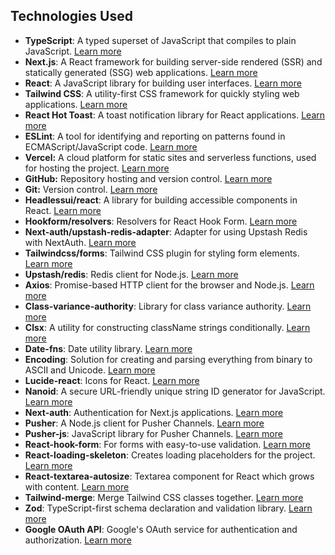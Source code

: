 

## Technologies Used

- **TypeScript**: A typed superset of JavaScript that compiles to plain JavaScript. [Learn more](https://www.typescriptlang.org/)
- **Next.js**: A React framework for building server-side rendered (SSR) and statically generated (SSG) web applications. [Learn more](https://nextjs.org/)
- **React**: A JavaScript library for building user interfaces. [Learn more](https://reactjs.org/)
- **Tailwind CSS**: A utility-first CSS framework for quickly styling web applications. [Learn more](https://tailwindcss.com/)
- **React Hot Toast**: A toast notification library for React applications. [Learn more](https://react-hot-toast.com/)
- **ESLint**: A tool for identifying and reporting on patterns found in ECMAScript/JavaScript code. [Learn more](https://eslint.org/)
- **Vercel:** A cloud platform for static sites and serverless functions, used for hosting the project. [Learn more](https://vercel.com/)
- **GitHub:** Repository hosting and version control. [Learn more](https://github.com/)
- **Git:** Version control. [Learn more](https://git-scm.com/)
- **Headlessui/react**: A library for building accessible components in React. [Learn more](https://headlessui.dev/)
- **Hookform/resolvers**: Resolvers for React Hook Form. [Learn more](https://www.npmjs.com/package/@hookform/resolvers)
- **Next-auth/upstash-redis-adapter**: Adapter for using Upstash Redis with NextAuth. [Learn more](https://authjs.dev/reference/adapter/upstash-redis)
- **Tailwindcss/forms**: Tailwind CSS plugin for styling form elements. [Learn more](https://tailwindcss.com/docs/plugins#forms)
- **Upstash/redis**: Redis client for Node.js. [Learn more](https://www.npmjs.com/package/@upstash/redis)
- **Axios**: Promise-based HTTP client for the browser and Node.js. [Learn more](https://axios-http.com/)
- **Class-variance-authority**: Library for class variance authority. [Learn more](https://www.npmjs.com/package/class-variance-authority)
- **Clsx**: A utility for constructing className strings conditionally. [Learn more](https://www.npmjs.com/package/clsx)
- **Date-fns**: Date utility library. [Learn more](https://date-fns.org/)
- **Encoding**: Solution for creating and parsing everything from binary to ASCII and Unicode. [Learn more](https://www.npmjs.com/package/encoding)
- **Lucide-react**: Icons for React. [Learn more](https://lucide.dev/)
- **Nanoid**: A secure URL-friendly unique string ID generator for JavaScript. [Learn more](https://www.npmjs.com/package/nanoid)
- **Next-auth**: Authentication for Next.js applications. [Learn more](https://next-auth.js.org/)
- **Pusher**: A Node.js client for Pusher Channels. [Learn more](https://pusher.com/)
- **Pusher-js**: JavaScript library for Pusher Channels. [Learn more](https://github.com/pusher/pusher-js)
- **React-hook-form**: For forms with easy-to-use validation. [Learn more](https://react-hook-form.com/)
- **React-loading-skeleton**: Creates loading placeholders for the project. [Learn more](https://www.npmjs.com/package/react-loading-skeleton)
- **React-textarea-autosize**: Textarea component for React which grows with content. [Learn more](https://www.npmjs.com/package/react-textarea-autosize)
- **Tailwind-merge**: Merge Tailwind CSS classes together. [Learn more](https://www.npmjs.com/package/tailwind-merge)
- **Zod**: TypeScript-first schema declaration and validation library. [Learn more](https://github.com/colinhacks/zod)
- **Google OAuth API**: Google's OAuth service for authentication and authorization. [Learn more](https://developers.google.com/identity/protocols/oauth2)
